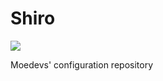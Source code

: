 # Shiro 

![](https://pa1.narvii.com/6761/c689cee1334e4ba777e269908e9d4c195177065c_hq.gif)

Moedevs' configuration repository
